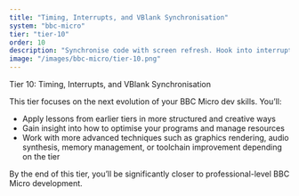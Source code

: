 ```yaml
---
title: "Timing, Interrupts, and VBlank Synchronisation"
system: "bbc-micro"
tier: "tier-10"
order: 10
description: "Synchronise code with screen refresh. Hook into interrupts to update graphics and logic cleanly."
image: "/images/bbc-micro/tier-10.png"
---
```


Tier 10: Timing, Interrupts, and VBlank Synchronisation

This tier focuses on the next evolution of your BBC Micro dev skills.
You’ll:
- Apply lessons from earlier tiers in more structured and creative ways
- Gain insight into how to optimise your programs and manage resources
- Work with more advanced techniques such as graphics rendering, audio synthesis,
  memory management, or toolchain improvement depending on the tier

By the end of this tier, you’ll be significantly closer to professional-level BBC Micro development.
